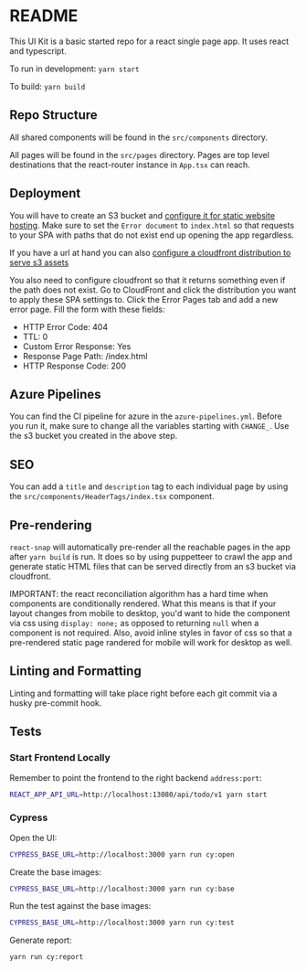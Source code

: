 # README

This UI Kit is a basic started repo for a react single page app. It uses react and typescript.

To run in development: `yarn start`

To build: `yarn build`

## Repo Structure

All shared components will be found in the `src/components` directory.

All pages will be found in the `src/pages` directory. Pages are top level destinations that the react-router instance in `App.tsx` can reach.

## Deployment

You will have to create an S3 bucket and [configure it for static website hosting](https://docs.aws.amazon.com/AmazonS3/latest/user-guide/static-website-hosting.html). Make sure to set the `Error document` to `index.html` so that requests to your SPA with paths that do not exist end up opening the app regardless.

If you have a url at hand you can also [configure a cloudfront distribution to serve s3 assets](https://aws.amazon.com/premiumsupport/knowledge-center/cloudfront-serve-static-website/)

You also need to configure cloudfront so that it returns something even if the path does not exist. Go to CloudFront and click the distribution you want to apply these SPA settings to. Click the Error Pages tab and add a new error page. Fill the form with these fields:

- HTTP Error Code: 404
- TTL: 0
- Custom Error Response: Yes
- Response Page Path: /index.html
- HTTP Response Code: 200

## Azure Pipelines

You can find the CI pipeline for azure in the `azure-pipelines.yml`. Before you run it, make sure to change all the variables starting with `CHANGE_`. Use the s3 bucket you created in the above step.

## SEO

You can add a `title` and `description` tag to each individual page by using the `src/components/HeaderTags/index.tsx` component.

## Pre-rendering

`react-snap` will automatically pre-render all the reachable pages in the app after `yarn build` is run. It does so by using puppetteer to crawl the app and generate static HTML files that can be served directly from an s3 bucket via cloudfront.

IMPORTANT: the react reconciliation algorithm has a hard time when components are conditionally rendered. What this means is that if your layout changes from mobile to desktop, you'd want to hide the component via css using `display: none;` as opposed to returning `null` when a component is not required. Also, avoid inline styles in favor of css so that a pre-rendered static page randered for mobile will work for desktop as well.

## Linting and Formatting

Linting and formatting will take place right before each git commit via a husky pre-commit hook.

## Tests

### Start Frontend Locally

Remember to point the frontend to the right backend `address:port`:

```sh
REACT_APP_API_URL=http://localhost:13080/api/todo/v1 yarn start
```

### Cypress

Open the UI:

```sh
CYPRESS_BASE_URL=http://localhost:3000 yarn run cy:open
```

Create the base images:

```sh
CYPRESS_BASE_URL=http://localhost:3000 yarn run cy:base
```

Run the test against the base images:

```sh
CYPRESS_BASE_URL=http://localhost:3000 yarn run cy:test
```

Generate report:

```sh
yarn run cy:report
```
